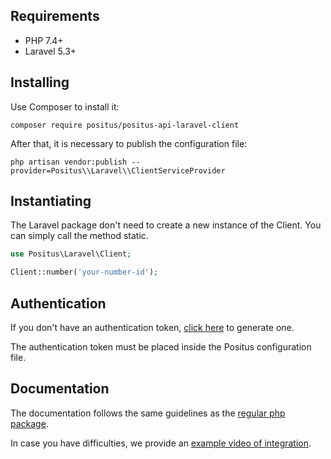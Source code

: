 ## Requirements

- PHP 7.4+
- Laravel 5.3+

## Installing

Use Composer to install it:

````
composer require positus/positus-api-laravel-client
````

After that, it is necessary to publish the configuration file:

````
php artisan vendor:publish --provider=Positus\\Laravel\\ClientServiceProvider
````

## Instantiating

The Laravel package don't need to create a new instance of the Client. You can simply call the method static.

````php
use Positus\Laravel\Client;

Client::number('your-number-id');
````

## Authentication

If you don't have an authentication token, [click here](https://studio.posit.us/minha-conta/api-tokens) to generate one.

The authentication token must be placed inside the Positus configuration file.

## Documentation

The documentation follows the same guidelines as the [regular php package](https://github.com/positusapps/positus-api-php-client).

In case you have difficulties, we provide an [example video of integration](https://www.youtube.com/watch?v=Sb1R2jnRC4k).